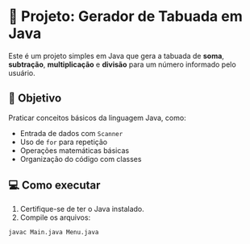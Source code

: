 # 📘 Projeto: Gerador de Tabuada em Java

Este é um projeto simples em Java que gera a tabuada de **soma**, **subtração**, **multiplicação** e **divisão** para um número informado pelo usuário.

## 🧠 Objetivo

Praticar conceitos básicos da linguagem Java, como:

- Entrada de dados com `Scanner`
- Uso de `for` para repetição
- Operações matemáticas básicas
- Organização do código com classes

## 💻 Como executar

1. Certifique-se de ter o Java instalado.
2. Compile os arquivos:

```bash
javac Main.java Menu.java
